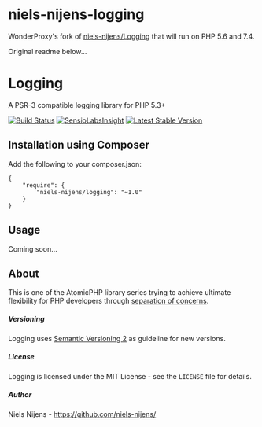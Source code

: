 niels-nijens-logging
====================

WonderProxy's fork of
[niels-nijens/Logging](https://github.com/niels-nijens/Logging) that will run
on PHP 5.6 and 7.4.

Original readme below...

Logging
=======
A PSR-3 compatible logging library for PHP 5.3+

[![Build Status](https://travis-ci.org/niels-nijens/Logging.png?branch=master)](https://travis-ci.org/niels-nijens/Logging)
[![SensioLabsInsight](https://insight.sensiolabs.com/projects/9479ac09-76c7-4df2-8798-bb53643453ed/mini.png)](https://insight.sensiolabs.com/projects/9479ac09-76c7-4df2-8798-bb53643453ed)
[![Latest Stable Version](https://poser.pugx.org/niels-nijens/logging/v/stable.png)](https://packagist.org/packages/niels-nijens/logging)


Installation using Composer
---------------------------
Add the following to your composer.json:

```
{
    "require": {
        "niels-nijens/logging": "~1.0"
    }
}
```

Usage
-----
Coming soon...


About
-----
This is one of the AtomicPHP library series trying to achieve ultimate flexibility for PHP developers through [separation of concerns](http://en.wikipedia.org/wiki/Separation_of_concerns).


##### Versioning #####
Logging uses [Semantic Versioning 2](http://semver.org/) as guideline for new versions.


##### License #####
Logging is licensed under the MIT License - see the `LICENSE` file for details.


##### Author #####
Niels Nijens - https://github.com/niels-nijens/


